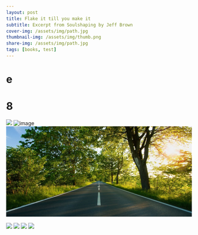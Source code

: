 ```yaml
---
layout: post
title: Flake it till you make it
subtitle: Excerpt from Soulshaping by Jeff Brown
cover-img: /assets/img/path.jpg
thumbnail-img: /assets/img/thumb.png
share-img: /assets/img/path.jpg
tags: [books, test]
---
```

# e
# 8
![](https://github.com/Namtv2312/Namtv2312.github.io/raw/master/_posts/2022-03-23-22-00-11.png)
![image](https://user-images.githubusercontent.com/60953789/159830278-1ca13a84-c516-4f8b-877a-def51f74240c.png)
![](/assets/img/path.jpg)

![](2022-03-30-17-22-28.png)
![](f:/Namtv2312.github.io/_posts/undefined/assets/2022-03-30-17-24-32.png)
![](../2022-03-30-17-28-12.png)
![](../2022-03-30-17-29-20.png)